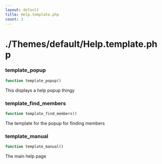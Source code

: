 ```yaml
---
layout: default
title: Help.template.php
count: 3
---
```


# ./Themes/default/Help.template.php

### template_popup

```php
function template_popup()
```
This displays a help popup thingy



### template_find_members

```php
function template_find_members()
```
The template for the popup for finding members



### template_manual

```php
function template_manual()
```
The main help page



